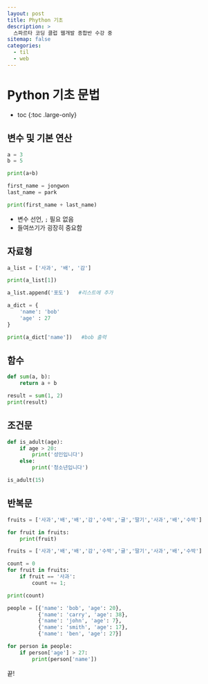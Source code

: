 ```yaml
---
layout: post
title: Phython 기초
description: >
  스파르타 코딩 클럽 웹개발 종합반 수강 중
sitemap: false
categories:
  - til
  - web
---
```


# Python 기초 문법

* toc
{:toc .large-only}

## 변수 및 기본 연산

```py
a = 3
b = 5

print(a+b)
```

```py
first_name = jongwon
last_name = park

print(first_name + last_name)
```
- 변수 선언, `;` 필요 없음
- 들여쓰기가 굉장히 중요함

## 자료형

```py
a_list = ['사과', '배', '감']

print(a_list[1])

a_list.append('포도')   #리스트에 추가
```

```py
a_dict = {
    'name': 'bob'
    'age' : 27
}

print(a_dict['name'])   #bob 출력
```

## 함수

```py
def sum(a, b):
    return a + b

result = sum(1, 2)
print(result)
```

## 조건문

```py
def is_adult(age):
    if age > 20:
        print('성인입니다')
    else:
        print('청소년입니다')

is_adult(15)
```

## 반복문

```py
fruits = ['사과','배','배','감','수박','귤','딸기','사과','배','수박']

for fruit in fruits:
    print(fruit)
```

```py
fruits = ['사과','배','배','감','수박','귤','딸기','사과','배','수박']

count = 0
for fruit in fruits:
    if fruit == '사과':
        count += 1;

print(count)
```

```py
people = [{'name': 'bob', 'age': 20},
          {'name': 'carry', 'age': 38},
          {'name': 'john', 'age': 7},
          {'name': 'smith', 'age': 17},
          {'name': 'ben', 'age': 27}]

for person in people:
    if person['age'] > 27:
        print(person['name'])
```

끝!